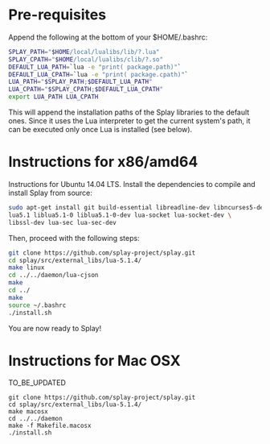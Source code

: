 Pre-requisites
===
<!---
Create two directories to install lua and native modules:
```
user$ mkdir -p local/lualibs/lib  
user$ mkdir -p local/lualibs/clib 
```
-->
Append the following at the bottom of your $HOME/.bashrc:
```bash
SPLAY_PATH="$HOME/local/lualibs/lib/?.lua"
SPLAY_CPATH="$HOME/local/lualibs/clib/?.so"
DEFAULT_LUA_PATH=`lua -e "print( package.path)"`
DEFAULT_LUA_CPATH=`lua -e "print( package.cpath)"`
LUA_PATH="$SPLAY_PATH;$DEFAULT_LUA_PATH"
LUA_CPATH="$SPLAY_CPATH;$DEFAULT_LUA_CPATH"
export LUA_PATH LUA_CPATH
```

This will append the installation paths of the Splay libraries to the default ones. Since it uses the Lua interpreter to get the current system's path, it can be executed only once Lua is installed (see below).

Instructions for x86/amd64
===

Instructions for Ubuntu 14.04 LTS.
Install the dependencies to compile and install Splay from source:

```bash
sudo apt-get install git build-essential libreadline-dev libncurses5-dev \
lua5.1 liblua5.1-0 liblua5.1-0-dev lua-socket lua-socket-dev \
libssl-dev lua-sec lua-sec-dev 
```

<!---
Execute:
```
user$ source ~/.bashrc
```
-->
Then, proceed with the following steps:
```bash
git clone https://github.com/splay-project/splay.git
cd splay/src/external_libs/lua-5.1.4/
make linux
cd ../../daemon/lua-cjson
make 
cd ../ 
make
source ~/.bashrc
./install.sh
```
<!--- 
mkdir -p local/lualibs/lib
mkdir -p local/lualibs/clib  
cp cjson.so ~/local/lualibs/clib/ 
-->
You are now ready to Splay!


Instructions for Mac OSX
===
TO_BE_UPDATED 
```
git clone https://github.com/splay-project/splay.git
cd splay/src/external_libs/lua-5.1.4/
make macosx 
cd ../../daemon
make -f Makefile.macosx 
./install.sh
```


